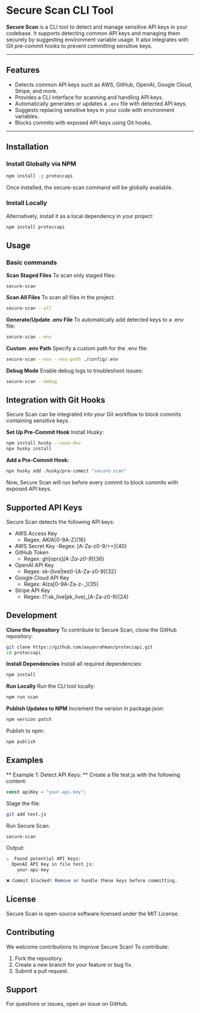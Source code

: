 # Secure Scan CLI Tool

**Secure Scan** is a CLI tool to detect and manage sensitive API keys in your codebase. It supports detecting common API keys and managing them securely by suggesting environment variable usage. It also integrates with Git pre-commit hooks to prevent committing sensitive keys.

---

## Features

- Detects common API keys such as AWS, GitHub, OpenAI, Google Cloud, Stripe, and more.
- Provides a CLI interface for scanning and handling API keys.
- Automatically generates or updates a `.env` file with detected API keys.
- Suggests replacing sensitive keys in your code with environment variables.
- Blocks commits with exposed API keys using Git hooks.

---

## Installation

### Install Globally via NPM

```bash
npm install -g proteccapi
```

Once installed, the secure-scan command will be globally available.

### Install Locally
Alternatively, install it as a local dependency in your project:
```bash
npm install proteccapi
```

## Usage

### Basic commands 
**Scan Staged Files**
To scan only staged files:
```
secure-scan
```
**Scan All Files**
To scan all files in the project:
``` bash
secure-scan --all
```

**Generate/Update .env File**
To automatically add detected keys to a .env file:
```bash
secure-scan --env
```

**Custom .env Path**
Specify a custom path for the .env file:
```bash
secure-scan --env --env-path ./config/.env
```

**Debug Mode**
Enable debug logs to troubleshoot issues:
```bash
secure-scan --debug
```

## Integration with Git Hooks
Secure Scan can be integrated into your Git workflow to block commits containing sensitive keys.

**Set Up Pre-Commit Hook**
Install Husky:
``` bash
npm install husky --save-dev
npx husky install
```

**Add a Pre-Commit Hook:**
``` bash
npx husky add .husky/pre-commit "secure-scan"
```
Now, Secure Scan will run before every commit to block commits with exposed API keys.

## Supported API Keys
Secure Scan detects the following API keys:

- AWS Access Key
    - Regex: AKIA[0-9A-Z]{16}
- AWS Secret Key
    -Regex: [A-Za-z0-9/+=]{40}
- GitHub Token
    - Regex: gh[oprs]_[A-Za-z0-9_]{36}
- OpenAI API Key
    - Regex: sk-(live|test)-[A-Za-z0-9]{32}
- Google Cloud API Key
    - Regex: AIza[0-9A-Za-z-_]{35}
- Stripe API Key
    - Regex: (?:sk_live|pk_live)_[A-Za-z0-9]{24}

## Development
**Clone the Repository**
To contribute to Secure Scan, clone the GitHub repository:
``` bash
git clone https://github.com/aayanrahman/proteccapi.git
cd proteccapi
```
**Install Dependencies**
Install all required dependencies:
```bash
npm install
```

**Run Locally**
Run the CLI tool locally:
```bash
npm run scan
```

**Publish Updates to NPM**
Increment the version in package.json:
```bash
npm version patch
```
Publish to npm:
```bash
npm publish
```

## Examples
** Example 1: Detect API Keys: ** 
Create a file test.js with the following content:
```javascript
const apiKey = "your-api-key";
```
Stage the file:
```bash
git add test.js
```
Run Secure Scan: 
```bash
secure-scan
```

Output:

```mathematica
⚠️  Found potential API keys:
  OpenAI API Key in file test.js:
    your-api-key

❌ Commit blocked! Remove or handle these keys before committing.
```
## License
Secure Scan is open-source software licensed under the MIT License.

## Contributing
We welcome contributions to improve Secure Scan! To contribute:

1. Fork the repository.
2. Create a new branch for your feature or bug fix.
3. Submit a pull request.

## Support
For questions or issues, open an issue on GitHub.



